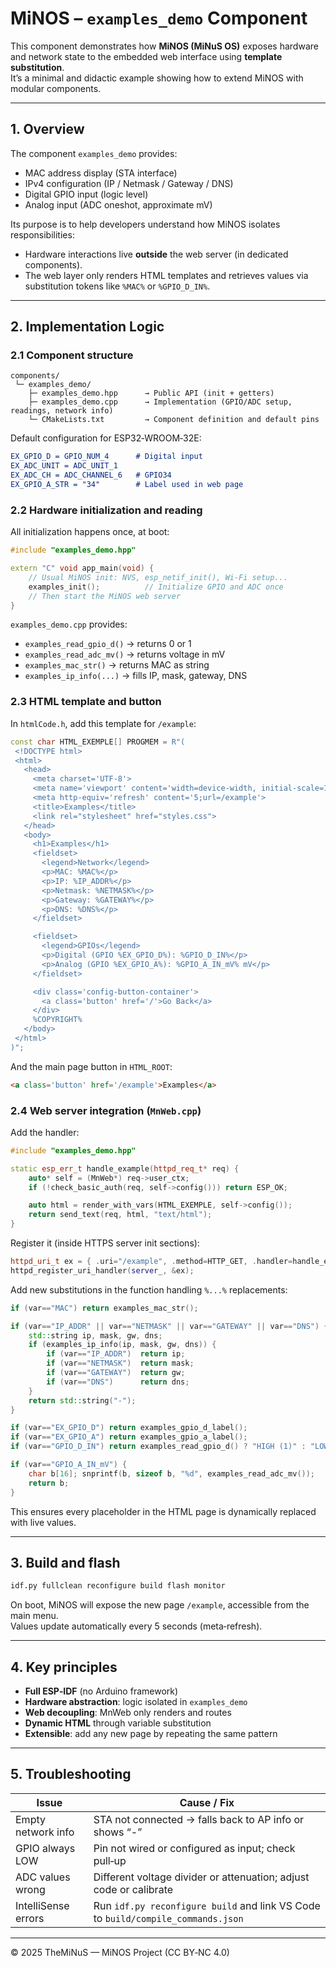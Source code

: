 # MiNOS – `examples_demo` Component

This component demonstrates how **MiNOS (MiNuS OS)** exposes hardware and network state to the embedded web interface using **template substitution**.  
It’s a minimal and didactic example showing how to extend MiNOS with modular components.

---

## 1. Overview

The component `examples_demo` provides:
- MAC address display (STA interface)
- IPv4 configuration (IP / Netmask / Gateway / DNS)
- Digital GPIO input (logic level)
- Analog input (ADC oneshot, approximate mV)

Its purpose is to help developers understand how MiNOS isolates responsibilities:
- Hardware interactions live **outside** the web server (in dedicated components).
- The web layer only renders HTML templates and retrieves values via substitution tokens like `%MAC%` or `%GPIO_D_IN%`.

---

## 2. Implementation Logic

### 2.1 Component structure

```
components/
 └─ examples_demo/
    ├─ examples_demo.hpp      → Public API (init + getters)
    ├─ examples_demo.cpp      → Implementation (GPIO/ADC setup, readings, network info)
    └─ CMakeLists.txt         → Component definition and default pins
```

Default configuration for ESP32‑WROOM‑32E:
```cmake
EX_GPIO_D = GPIO_NUM_4      # Digital input
EX_ADC_UNIT = ADC_UNIT_1
EX_ADC_CH = ADC_CHANNEL_6   # GPIO34
EX_GPIO_A_STR = "34"        # Label used in web page
```

### 2.2 Hardware initialization and reading

All initialization happens once, at boot:
```cpp
#include "examples_demo.hpp"

extern "C" void app_main(void) {
    // Usual MiNOS init: NVS, esp_netif_init(), Wi‑Fi setup...
    examples_init();          // Initialize GPIO and ADC once
    // Then start the MiNOS web server
}
```

`examples_demo.cpp` provides:
- `examples_read_gpio_d()` → returns 0 or 1
- `examples_read_adc_mv()` → returns voltage in mV
- `examples_mac_str()` → returns MAC as string
- `examples_ip_info(...)` → fills IP, mask, gateway, DNS

### 2.3 HTML template and button

In `htmlCode.h`, add this template for `/example`:

```cpp
const char HTML_EXEMPLE[] PROGMEM = R"(
 <!DOCTYPE html>
 <html>
   <head>
     <meta charset='UTF-8'>
     <meta name='viewport' content='width=device-width, initial-scale=1'>
     <meta http-equiv='refresh' content='5;url=/example'>
     <title>Examples</title>
     <link rel="stylesheet" href="styles.css">
   </head>
   <body>
     <h1>Examples</h1>
     <fieldset>
       <legend>Network</legend>
       <p>MAC: %MAC%</p>
       <p>IP: %IP_ADDR%</p>
       <p>Netmask: %NETMASK%</p>
       <p>Gateway: %GATEWAY%</p>
       <p>DNS: %DNS%</p>
     </fieldset>

     <fieldset>
       <legend>GPIOs</legend>
       <p>Digital (GPIO %EX_GPIO_D%): %GPIO_D_IN%</p>
       <p>Analog (GPIO %EX_GPIO_A%): %GPIO_A_IN_mV% mV</p>
     </fieldset>

     <div class='config-button-container'>
       <a class='button' href='/'>Go Back</a>
     </div>
     %COPYRIGHT%
   </body>
 </html>
)";
```

And the main page button in `HTML_ROOT`:

```html
<a class='button' href='/example'>Examples</a>
```

### 2.4 Web server integration (`MnWeb.cpp`)

Add the handler:

```cpp
#include "examples_demo.hpp"

static esp_err_t handle_example(httpd_req_t* req) {
    auto* self = (MnWeb*) req->user_ctx;
    if (!check_basic_auth(req, self->config())) return ESP_OK;

    auto html = render_with_vars(HTML_EXEMPLE, self->config());
    return send_text(req, html, "text/html");
}
```

Register it (inside HTTPS server init sections):

```cpp
httpd_uri_t ex = { .uri="/example", .method=HTTP_GET, .handler=handle_example, .user_ctx=this };
httpd_register_uri_handler(server_, &ex);
```

Add new substitutions in the function handling `%...%` replacements:

```cpp
if (var=="MAC") return examples_mac_str();

if (var=="IP_ADDR" || var=="NETMASK" || var=="GATEWAY" || var=="DNS") {
    std::string ip, mask, gw, dns;
    if (examples_ip_info(ip, mask, gw, dns)) {
        if (var=="IP_ADDR")  return ip;
        if (var=="NETMASK")  return mask;
        if (var=="GATEWAY")  return gw;
        if (var=="DNS")      return dns;
    }
    return std::string("-");
}

if (var=="EX_GPIO_D") return examples_gpio_d_label();
if (var=="EX_GPIO_A") return examples_gpio_a_label();
if (var=="GPIO_D_IN") return examples_read_gpio_d() ? "HIGH (1)" : "LOW (0)";

if (var=="GPIO_A_IN_mV") {
    char b[16]; snprintf(b, sizeof b, "%d", examples_read_adc_mv());
    return b;
}
```

This ensures every placeholder in the HTML page is dynamically replaced with live values.

---

## 3. Build and flash

```bash
idf.py fullclean reconfigure build flash monitor
```

On boot, MiNOS will expose the new page `/example`, accessible from the main menu.  
Values update automatically every 5 seconds (meta‑refresh).

---

## 4. Key principles

- **Full ESP‑IDF** (no Arduino framework)
- **Hardware abstraction**: logic isolated in `examples_demo`
- **Web decoupling**: MnWeb only renders and routes
- **Dynamic HTML** through variable substitution
- **Extensible**: add any new page by repeating the same pattern

---

## 5. Troubleshooting

| Issue | Cause / Fix |
|-------|--------------|
| Empty network info | STA not connected → falls back to AP info or shows “-” |
| GPIO always LOW | Pin not wired or configured as input; check pull‑up |
| ADC values wrong | Different voltage divider or attenuation; adjust code or calibrate |
| IntelliSense errors | Run `idf.py reconfigure build` and link VS Code to `build/compile_commands.json` |

---

© 2025 TheMiNuS — MiNOS Project (CC BY‑NC 4.0)
